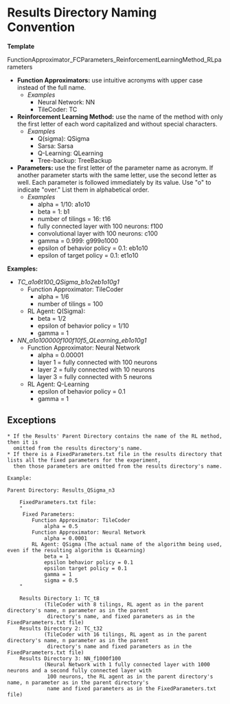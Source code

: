 
# Results Directory Naming Convention

**Template**

FunctionApproximator_FCParameters_ReinforcementLearningMethod_RLparameters

- **Function Approximators:** use intuitive acronyms with upper case instead of the full name.
   - *Examples*
      - Neural Network: NN
      - TileCoder: TC
- **Reinforcement Learning Method:** use the name of the method with only the first letter of each word capitalized and without special characters.
   - *Examples*
      - Q(sigma): QSigma
      - Sarsa: Sarsa
      - Q-Learning: QLearning
      - Tree-backup: TreeBackup
- **Parameters:** use the first letter of the parameter name as acronym. If another parameter starts with the same letter, use the second letter as well. Each parameter is followed immediately by its value. Use "o" to indicate "over." List them in alphabetical order.
   - *Examples*
      - alpha = 1/10: a1o10
      - beta = 1: b1
      - number of tilings = 16: t16
      - fully connected layer with 100 neurons: f100
      - convolutional layer with 100 neurons: c100
      - gamma = 0.999: g999o1000
      - epsilon of behavior policy = 0.1: eb1o10
      - epsilon of target policy = 0.1: et1o10
      
**Examples:**
- *TC_a1o6t100_QSigma_b1o2eb1o10g1* 
   - Function Approximator: TileCoder
      - alpha = 1/6
      - number of tilings = 100
   - RL Agent: Q(Sigma):
      - beta = 1/2
      - epsilon of behavior policy = 1/10
      - gamma = 1
- *NN_a1o100000f100f10f5_QLearning_eb1o10g1*
   - Function Approximator: Neural Network
      - alpha = 0.00001
      - layer 1 = fully connected with 100 neurons
      - layer 2 = fully connected with 10 neurons
      - layer 3 = fully connected with 5 neurons
  - RL Agent: Q-Learning
      - epsilon of behavior policy = 0.1
      - gamma = 1

## Exceptions
    * If the Results' Parent Directory contains the name of the RL method, then it is
      omitted from the results directory's name.
    * If there is a FixedParameters.txt file in the results directory that lists all the fixed parameters for the experiment,
      then those parameters are omitted from the results directory's name.

    Example:

    Parent Directory: Results_QSigma_n3

        FixedParameters.txt file:
        "
         Fixed Parameters:
            Function Approximator: TileCoder
                alpha = 0.5
            Function Approximator: Neural Network
                alpha = 0.0001
            RL Agent: QSigma (The actual name of the algorithm being used, even if the resulting algorithm is QLearning)
                beta = 1
                epsilon behavior policy = 0.1
                epsilon target policy = 0.1
                gamma = 1
                sigma = 0.5
        "

        Results Directory 1: TC_t8
                (TileCoder with 8 tilings, RL agent as in the parent directory's name, n parameter as in the parent
                 directory's name, and fixed parameters as in the FixedParameters.txt file)
        Results Directory 2: TC_t32
                (TileCoder with 16 tilings, RL agent as in the parent directory's name, n parameter as in the parent
                 directory's name and fixed parameters as in the FixedParameters.txt file)
        Results Directory 3: NN_f1000f100
                (Neural Network with 1 fully connected layer with 1000 neurons and a second fully connected layer with
                 100 neurons, the RL agent as in the parent directory's name, n parameter as in the parent directory's
                 name and fixed parameters as in the FixedParameters.txt file)

